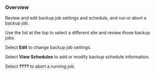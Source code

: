 ### Overview

Review and edit backup job settings and schedule, and run or abort a backup job. 

Use the list at the top to select a different site and review those backup jobs.

Select **Edit** to change backup job settings.

Select **View Schedules** to add or modify backup schedule information.

Select **????** to abort a running job.